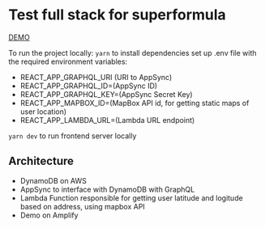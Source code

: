 # Test full stack for superformula
[DEMO](https://superformula.joaoporta.com)


To run the project locally:
`yarn` to install dependencies
set up .env file with the required environment variables:
- REACT_APP_GRAPHQL_URI (URI to AppSync)
- REACT_APP_GRAPHQL_ID=(AppSync ID)
- REACT_APP_GRAPHQL_KEY=(AppSync Secret Key)
- REACT_APP_MAPBOX_ID=(MapBox API id, for getting static maps of user location)
- REACT_APP_LAMBDA_URL=(Lambda URL endpoint)

`yarn dev` to run frontend server locally


## Architecture
- DynamoDB on AWS
- AppSync to interface with DynamoDB with GraphQL
- Lambda Function responsible for getting user latitude and logitude based on address, using mapbox API
- Demo on Amplify
